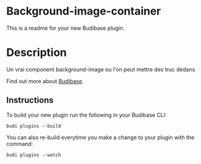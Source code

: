 # Background-image-container
This is a readme for your new Budibase plugin.

# Description
Un vrai component background-image ou l'on peut mettre des truc dedans

Find out more about [Budibase](https://github.com/Budibase/budibase).

## Instructions

To build your new  plugin run the following in your Budibase CLI:
```
budi plugins --build
```

You can also re-build everytime you make a change to your plugin with the command:
```
budi plugins --watch
```

